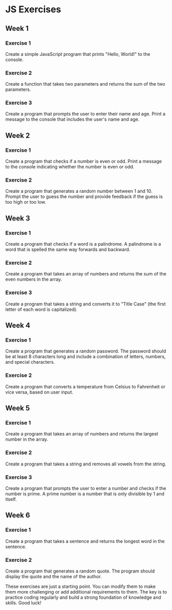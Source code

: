# JS Exercises

## Week 1

### Exercise 1

Create a simple JavaScript program that prints "Hello, World!" to the console.

### Exercise 2

Create a function that takes two parameters and returns the sum of the two parameters.

### Exercise 3

Create a program that prompts the user to enter their name and age. Print a message to the console that includes the user's name and age.

## Week 2

### Exercise 1

Create a program that checks if a number is even or odd. Print a message to the console indicating whether the number is even or odd.

### Exercise 2

Create a program that generates a random number between 1 and 10. Prompt the user to guess the number and provide feedback if the guess is too high or too low.

## Week 3

### Exercise 1

Create a program that checks if a word is a palindrome. A palindrome is a word that is spelled the same way forwards and backward.

### Exercise 2

Create a program that takes an array of numbers and returns the sum of the even numbers in the array.

### Exercise 3

Create a program that takes a string and converts it to "Title Case" (the first letter of each word is capitalized).

## Week 4

### Exercise 1

Create a program that generates a random password. The password should be at least 8 characters long and include a combination of letters, numbers, and special characters.

### Exercise 2

Create a program that converts a temperature from Celsius to Fahrenheit or vice versa, based on user input.

## Week 5

### Exercise 1

Create a program that takes an array of numbers and returns the largest number in the array.

### Exercise 2

Create a program that takes a string and removes all vowels from the string.

### Exercise 3

Create a program that prompts the user to enter a number and checks if the number is prime. A prime number is a number that is only divisible by 1 and itself.

## Week 6

### Exercise 1

Create a program that takes a sentence and returns the longest word in the sentence.

### Exercise 2

Create a program that generates a random quote. The program should display the quote and the name of the author.

These exercises are just a starting point. You can modify them to make them more challenging or add additional requirements to them. The key is to practice coding regularly and build a strong foundation of knowledge and skills. Good luck!
